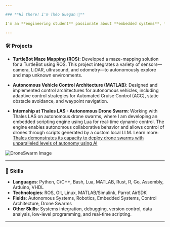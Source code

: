 ```yaml
---

### **Hi there! I'm Théo Guegan 👋**

I'm an **engineering student** passionate about **embedded systems**, **autonomous technologies**, and **robotics**.

---
```


### 🛠️ Projects

- **TurtleBot Maze Mapping (ROS)**: Developed a maze-mapping solution for a TurtleBot using ROS. This project integrates a variety of sensors—camera, LiDAR, ultrasound, and odometry—to autonomously explore and map unknown environments.

- **Autonomous Vehicle Control Architecture (MATLAB)**: Designed and implemented control architectures for autonomous vehicles, including adaptive control strategies for Automated Cruise Control (ACC), static obstacle avoidance, and waypoint navigation.

- **Internship at Thales LAS - Autonomous Drone Swarm**: Working with Thales LAS on autonomous drone swarms, where I am developing an embedded scripting engine using Lua for real-time dynamic control. The engine enables autonomous collaborative behavior and allows control of drones through scripts generated by a custom local LLM. Learn more: [Thales demonstrates its capacity to deploy drone swarms with unparalleled levels of autonomy using AI](https://www.thalesgroup.com/en/worldwide/defence-and-security/press_release/thales-demonstrates-its-capacity-deploy-drone-swarms)  

![DroneSwarm Image](https://www.thalesgroup.com/en/worldwide/defence-and-security/press_release/thales-demonstrates-its-capacity-deploy-drone-swarms)

---

### 🔧 Skills

- **Languages**: Python, C/C++, Bash, Lua, MATLAB, Rust, R, Go, Assembly, Arduino, VHDL
- **Technologies**: ROS, Git, Linux, MATLAB/Simulink, Parrot AirSDK
- **Fields**: Autonomous Systems, Robotics, Embedded Systems, Control Architecture, Drone Swarms
- **Other Skills**: Systems integration, debugging, version control, data analysis, low-level programming, and real-time scripting.

---
